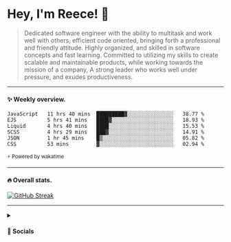 # Hey, I'm Reece! 👋

> Dedicated software engineer with the ability to multitask and work well with others, efficient code oriented, bringing forth a professional and friendly attitude. Highly organized, and skilled in software concepts and fast learning. Committed to utilizing my skills to create scalable and maintainable products, while working towards the mission of a company, A strong leader who works well under pressure, and exudes productiveness.

---

#### ✨ Weekly overview.
<!--START_SECTION:waka-->
```text
JavaScript   11 hrs 40 mins  █████████▓░░░░░░░░░░░░░░░   38.77 %
EJS          5 hrs 41 mins   ████▓░░░░░░░░░░░░░░░░░░░░   18.93 %
Liquid       4 hrs 40 mins   ████░░░░░░░░░░░░░░░░░░░░░   15.53 %
SCSS         4 hrs 29 mins   ███▓░░░░░░░░░░░░░░░░░░░░░   14.91 %
JSON         1 hr 45 mins    █▒░░░░░░░░░░░░░░░░░░░░░░░   05.82 %
CSS          53 mins         ▓░░░░░░░░░░░░░░░░░░░░░░░░   02.94 %
```
<!--END_SECTION:waka-->
<sub>⚡ Powered by wakatime</sub>

---

#### 🔥 Overall stats.

[![GitHub Streak](https://github-readme-streak-stats.herokuapp.com?user=NotReeceHarris&hide_border=true&background=FFFFFF)](https://git.io/streak-stats)

---

<details> 
	<summary><h4>🔗 Socials</h4></summary>
	<ul>
    		<li> <a href="https://www.linkedin.com/in/notreeceharris/">Linkedin</a> </li>
		<li> <a href="https://twitter.com/N0tReeceHarris">Twitter</a> </li>
		<li> <a href="https://gist.github.com/NotReeceHarris">Gist</a> </li>
		<li> <a href="mailto:reeceharris@email.com">Email</a> </li>
		<li> <a href="https://github.com/sponsors/NotReeceHarris">Sponsor Me</a> </li>
	</ul>
</details>
